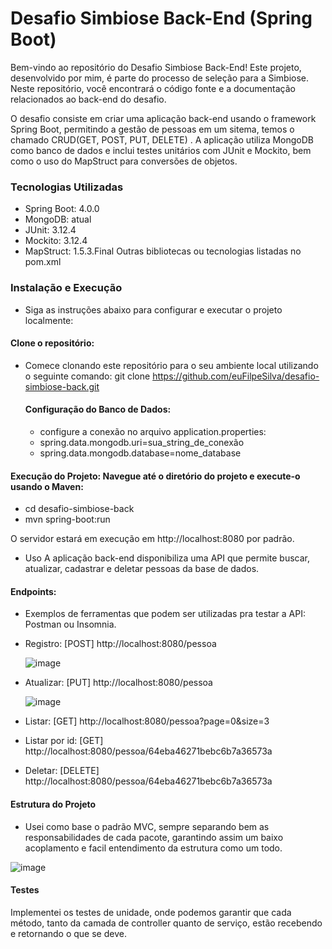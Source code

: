 # Desafio Simbiose Back-End (Spring Boot)


Bem-vindo ao repositório do Desafio Simbiose Back-End! Este projeto, desenvolvido por mim, é parte do processo de seleção para a Simbiose. Neste repositório, você encontrará o código fonte e a documentação relacionados ao back-end do desafio.

O desafio consiste em criar uma aplicação back-end usando o framework Spring Boot, permitindo a gestão de pessoas em um sitema, temos o chamado CRUD(GET, POST, PUT, DELETE) . A aplicação utiliza MongoDB como banco de dados e inclui testes unitários com JUnit e Mockito, bem como o uso do MapStruct para conversões de objetos.

### Tecnologias Utilizadas
- Spring Boot: 4.0.0
- MongoDB: atual
- JUnit: 3.12.4
- Mockito: 3.12.4
- MapStruct: 1.5.3.Final
Outras bibliotecas ou tecnologias listadas no pom.xml

### Instalação e Execução
- Siga as instruções abaixo para configurar e executar o projeto localmente:

#### Clone o repositório: 
- Comece clonando este repositório para o seu ambiente local utilizando o seguinte comando:
  git clone https://github.com/euFilpeSilva/desafio-simbiose-back.git

  #### Configuração do Banco de Dados:
  - configure a conexão no arquivo application.properties:
   -  spring.data.mongodb.uri=sua_string_de_conexão
   -  spring.data.mongodb.database=nome_database

#### Execução do Projeto: Navegue até o diretório do projeto e execute-o usando o Maven: 
  - cd desafio-simbiose-back
- mvn spring-boot:run

O servidor estará em execução em http://localhost:8080 por padrão.

- Uso
A aplicação back-end disponibiliza uma API que permite buscar, atualizar, cadastrar e deletar pessoas da base de dados.


#### Endpoints:

- Exemplos de ferramentas que podem ser utilizadas pra testar a API: Postman ou Insomnia.

- Registro: [POST] http://localhost:8080/pessoa

   ![image](https://github.com/euFilpeSilva/desafio-simbiose-back/assets/79103757/8ebddf3f-a064-4648-9aef-3a7d2d2bbe4d)

- Atualizar: [PUT] http://localhost:8080/pessoa

  ![image](https://github.com/euFilpeSilva/desafio-simbiose-back/assets/79103757/d2ef5d09-866a-4d52-84ec-45acb0f7a454)


- Listar: [GET] http://localhost:8080/pessoa?page=0&size=3
- Listar por id: [GET] http://localhost:8080/pessoa/64eba46271bebc6b7a36573a
- Deletar: [DELETE] http://localhost:8080/pessoa/64eba46271bebc6b7a36573a

#### Estrutura do Projeto
- Usei como base o padrão MVC, sempre separando bem as responsabilidades de cada pacote, garantindo assim um baixo acoplamento e facil entendimento da estrutura como um todo.

![image](https://github.com/euFilpeSilva/desafio-simbiose-back/assets/79103757/d34662a8-076d-43f0-ae4c-14db52a6b416)


#### Testes
Implementei os testes de unidade, onde podemos garantir que cada método, tanto da camada de controller quanto de serviço, estão recebendo e retornando o que se deve.

